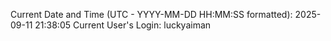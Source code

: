 Current Date and Time (UTC - YYYY-MM-DD HH:MM:SS formatted): 2025-09-11 21:38:05
Current User's Login: luckyaiman
